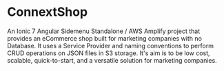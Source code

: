 # ConnextShop
An Ionic 7 Angular Sidemenu Standalone / AWS Amplify project that provides an eCommerce shop built for marketing companies with no Database. It uses a Service Provider and naming conventions to perform CRUD operations on JSON files in S3 storage. It's aim is to be low cost, scalable, quick-to-start, and a versatile solution for marketing companies.
